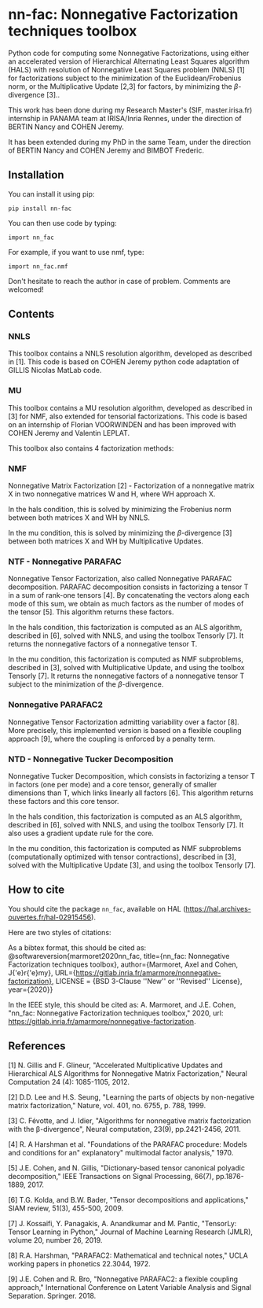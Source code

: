 # nn-fac: Nonnegative Factorization techniques toolbox
Python code for computing some Nonnegative Factorizations, using either an accelerated version of Hierarchical Alternating Least Squares algorithm (HALS) with resolution of Nonnegative Least Squares problem (NNLS) [1] for factorizations subject to the minimization of the Euclidean/Frobenius norm, or the Multiplicative Update [2,3] for factors, by minimizing the $\beta$-divergence [3]..

This work has been done during my Research Master's (SIF, master.irisa.fr) internship in PANAMA team at IRISA/Inria Rennes, under the direction of BERTIN Nancy and COHEN Jeremy.

It has been extended during my PhD in the same Team, under the direction of BERTIN Nancy and COHEN Jeremy and BIMBOT Frederic.

## Installation

You can install it using pip:

    pip install nn-fac

You can then use code by typing:

    import nn_fac

For example, if you want to use nmf, type:

    import nn_fac.nmf

Don't hesitate to reach the author in case of problem. Comments are welcomed!

## Contents
### NNLS
This toolbox contains a NNLS resolution algorithm, developed as described in [1]. This code is based on COHEN Jeremy python code adaptation of GILLIS Nicolas MatLab code.

### MU
This toolbox contains a MU resolution algorithm, developed as described in [3] for NMF, also extended for tensorial factorizations. This code is based on an internship of Florian VOORWINDEN and has been improved with COHEN Jeremy and Valentin LEPLAT.

This toolbox also contains 4 factorization methods:
### NMF
Nonnegative Matrix Factorization [2] - Factorization of a nonnegative matrix X in two nonnegative matrices W and H, where WH approach X.

In the hals condition, this is solved by minimizing the Frobenius norm between both matrices X and WH by NNLS.

In the mu condition, this is solved by minimizing the $\beta$-divergence [3] between both matrices X and WH by Multiplicative Updates.

### NTF - Nonnegative PARAFAC
Nonnegative Tensor Factorization, also called Nonnegative PARAFAC decomposition. PARAFAC decomposition consists in factorizing a tensor T in a sum of rank-one tensors [4]. By concatenating the vectors along each mode of this sum, we obtain as much factors as the number of modes of the tensor [5]. This algorithm returns these factors.

In the hals condition, this factorization is computed as an ALS algorithm, described in [6], solved with NNLS, and using the toolbox Tensorly [7]. It returns the nonnegative factors of a nonnegative tensor T.

In the mu condition, this factorization is computed as NMF subproblems, described in [3], solved with Multiplicative Update, and using the toolbox Tensorly [7]. It returns the nonnegative factors of a nonnegative tensor T subject to the minimization of the $\beta$-divergence.

### Nonnegative PARAFAC2
Nonnegative Tensor Factorization admitting variability over a factor [8]. More precisely, this implemented version is based on a flexible coupling approach [9], where the coupling is enforced by a penalty term.

### NTD - Nonnegative Tucker Decomposition
Nonnegative Tucker Decomposition, which consists in factorizing a tensor T in factors (one per mode) and a core tensor, generally of smaller dimensions than T, which links linearly all factors [6]. This algorithm returns these factors and this core tensor.

In the hals condition, this factorization is computed as an ALS algorithm, described in [6], solved with NNLS, and using the toolbox Tensorly [7]. It also uses a gradient update rule for the core.

In the mu condition, this factorization is computed as NMF subproblems (computationally optimized with tensor contractions), described in [3], solved with the Multiplicative Update [3], and using the toolbox Tensorly [7].

## How to cite ##

You should cite the package `nn_fac`, available on HAL (https://hal.archives-ouvertes.fr/hal-02915456).

Here are two styles of citations:

As a bibtex format, this should be cited as: @softwareversion{marmoret2020nn_fac, title={nn\_fac: Nonnegative Factorization techniques toolbox}, author={Marmoret, Axel and Cohen, J{\'e}r{\'e}my}, URL={https://gitlab.inria.fr/amarmore/nonnegative-factorization}, LICENSE = {BSD 3-Clause ''New'' or ''Revised'' License}, year={2020}}

In the IEEE style, this should be cited as: A. Marmoret, and J.E. Cohen, "nn_fac: Nonnegative Factorization techniques toolbox," 2020, url: https://gitlab.inria.fr/amarmore/nonnegative-factorization.

## References
[1] N. Gillis and F. Glineur, "Accelerated Multiplicative Updates and Hierarchical ALS Algorithms for Nonnegative Matrix Factorization," Neural Computation 24 (4): 1085-1105, 2012.

[2] D.D. Lee and H.S. Seung, "Learning the parts of objects by non-negative matrix factorization," Nature, vol. 401, no. 6755, p. 788, 1999.

[3] C. Févotte, and J. Idier, "Algorithms for nonnegative matrix factorization with the β-divergence", Neural computation, 23(9), pp.2421-2456, 2011.

[4] R. A Harshman et al. "Foundations of the PARAFAC procedure: Models and conditions for an" explanatory" multimodal factor analysis," 1970.

[5] J.E. Cohen, and N. Gillis, "Dictionary-based tensor canonical polyadic decomposition," IEEE Transactions on Signal Processing, 66(7), pp.1876-1889, 2017.

[6] T.G. Kolda, and B.W. Bader, "Tensor decompositions and applications," SIAM review, 51(3), 455-500, 2009.

[7] J. Kossaifi, Y. Panagakis, A. Anandkumar and M. Pantic, "TensorLy: Tensor Learning in Python," Journal of Machine Learning Research (JMLR), volume 20, number 26, 2019.

[8] R.A. Harshman, "PARAFAC2: Mathematical and technical notes," UCLA working papers in phonetics 22.3044, 1972.

[9] J.E. Cohen and R. Bro, "Nonnegative PARAFAC2: a flexible coupling approach," International Conference on Latent Variable Analysis and Signal Separation. Springer. 2018.
